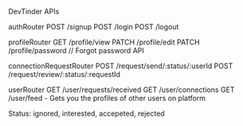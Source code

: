 DevTinder APIs

authRouter
POST /signup
POST /login
POST /logout

profileRouter
GET /profile/view
PATCH /profile/edit
PATCH /profile/password // Forgot password API

connectionRequestRouter
POST /request/send/:status/:userId
POST /request/review/:status/:requestId

userRouter
GET /user/requests/received
GET /user/connections
GET /user/feed - Gets you the profiles of other users on platform

Status: ignored, interested, accepeted, rejected